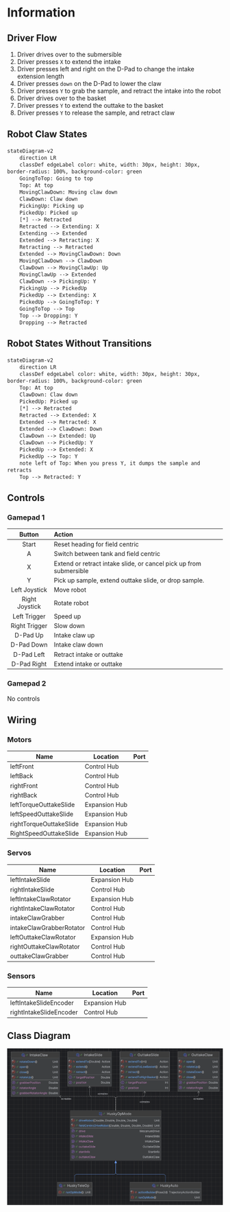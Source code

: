 # Information

## Driver Flow

1. Driver drives over to the submersible
2. Driver presses `X` to extend the intake
3. Driver presses left and right on the D-Pad to change the intake extension length
4. Driver presses `down` on the D-Pad to lower the claw
5. Driver presses `Y` to grab the sample, and retract the intake into the robot
6. Driver drives over to the basket
7. Driver presses `Y` to extend the outtake to the basket
8. Driver presses `Y` to release the sample, and retract claw

## Robot Claw States

```mermaid
stateDiagram-v2
    direction LR
    classDef edgeLabel color: white, width: 30px, height: 30px, border-radius: 100%, background-color: green
    GoingToTop: Going to top
    Top: At top
    MovingClawDown: Moving claw down
    ClawDown: Claw down
    PickingUp: Picking up
    PickedUp: Picked up
    [*] --> Retracted
    Retracted --> Extending: X
    Extending --> Extended
    Extended --> Retracting: X
    Retracting --> Retracted
    Extended --> MovingClawDown: Down
    MovingClawDown --> ClawDown
    ClawDown --> MovingClawUp: Up
    MovingClawUp --> Extended
    ClawDown --> PickingUp: Y
    PickingUp --> PickedUp
    PickedUp --> Extending: X
    PickedUp --> GoingToTop: Y
    GoingToTop --> Top
    Top --> Dropping: Y
    Dropping --> Retracted
```

## Robot States Without Transitions

```mermaid
stateDiagram-v2
    direction LR
    classDef edgeLabel color: white, width: 30px, height: 30px, border-radius: 100%, background-color: green
    Top: At top
    ClawDown: Claw down
    PickedUp: Picked up
    [*] --> Retracted
    Retracted --> Extended: X
    Extended --> Retracted: X
    Extended --> ClawDown: Down
    ClawDown --> Extended: Up
    ClawDown --> PickedUp: Y
    PickedUp --> Extended: X
    PickedUp --> Top: Y
    note left of Top: When you press Y, it dumps the sample and retracts
    Top --> Retracted: Y
```

## Controls

### Gamepad 1

|     Button     | Action                                                             |
|:--------------:|:-------------------------------------------------------------------|
|     Start      | Reset heading for field centric                                    |
|       A        | Switch between tank and field centric                              |
|       X        | Extend or retract intake slide, or cancel pick up from submersible |
|       Y        | Pick up sample, extend outtake slide, or drop sample.              |
| Left Joystick  | Move robot                                                         |
| Right Joystick | Rotate robot                                                       |
|  Left Trigger  | Speed up                                                           |
| Right Trigger  | Slow down                                                          |
|    D-Pad Up    | Intake claw up                                                     |
|   D-Pad Down   | Intake claw down                                                   |
|   D-Pad Left   | Retract intake or outtake                                          |
|  D-Pad Right   | Extend intake or outtake                                           |

### Gamepad 2

No controls

## Wiring

### Motors

| Name                    | Location      | Port |
|-------------------------|---------------|------|
| leftFront               | Control Hub   |      |
| leftBack                | Control Hub   |      |
| rightFront              | Control Hub   |      |
| rightBack               | Control Hub   |      |
| leftTorqueOuttakeSlide  | Expansion Hub |      |
| leftSpeedOuttakeSlide   | Expansion Hub |      |
| rightTorqueOuttakeSlide | Expansion Hub |      |
| RightSpeedOuttakeSlide  | Expansion Hub |      |

### Servos

| Name                     | Location      | Port |
|--------------------------|---------------|------|
| leftIntakeSlide          | Expansion Hub |      |
| rightIntakeSlide         | Control Hub   |      |
| leftIntakeClawRotator    | Expansion Hub |      |
| rightIntakeClawRotator   | Control Hub   |      |
| intakeClawGrabber        | Control Hub   |      |
| intakeClawGrabberRotator | Control Hub   |      |
| leftOuttakeClawRotator   | Expansion Hub |      |
| rightOuttakeClawRotator  | Control Hub   |      |
| outtakeClawGrabber       | Control Hub   |      |

### Sensors

| Name                    | Location      | Port |
|-------------------------|---------------|------|
| leftIntakeSlideEncoder  | Expansion Hub |      |
| rightIntakeSlideEncoder | Control Hub   |      |

## Class Diagram

![Class Diagram](class_diagram.png)

